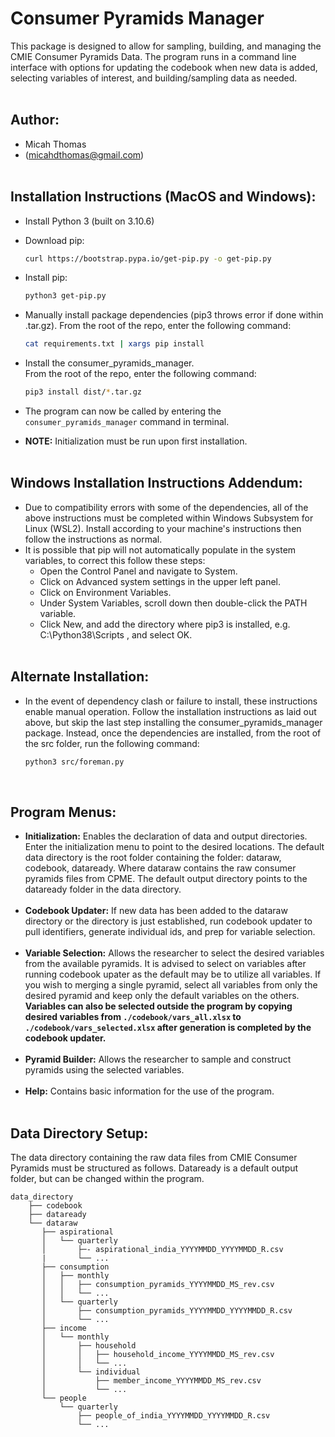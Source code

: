 # Consumer Pyramids Manager
This package is designed to allow for sampling, building, and managing the CMIE Consumer Pyramids Data. The program runs in a command line interface with options for updating the codebook when new data is added, selecting variables of interest, and building/sampling data as needed.
<br/><br/>

## Author:
- Micah Thomas
- (micahdthomas@gmail.com)
<br/><br/>

## Installation Instructions (MacOS and Windows):
- Install Python 3 (built on 3.10.6)
- Download pip:
    ```bash
    curl https://bootstrap.pypa.io/get-pip.py -o get-pip.py
    ```
- Install pip:
    ```bash
    python3 get-pip.py
    ```
- Manually install package dependencies (pip3 throws error if done within .tar.gz). From the root of the repo, enter the following command:
    ```bash
    cat requirements.txt | xargs pip install
    ```
- Install the consumer_pyramids_manager.<br/> From the root of the repo, enter the following command:
    ```bash
    pip3 install dist/*.tar.gz
    ```
- The program can now be called by entering the  ```consumer_pyramids_manager``` command in terminal.

- **NOTE:** Initialization must be run upon first installation.
<br/><br/>

## Windows Installation Instructions Addendum:
- Due to compatibility errors with some of the dependencies, all of the above instructions must be completed within Windows Subsystem for Linux (WSL2). Install according to your machine's instructions then follow the instructions as normal. 
- It is possible that pip will not automatically populate in the system variables, to correct this follow these steps:
    - Open the Control Panel and navigate to System.
    - Click on Advanced system settings in the upper left panel.
    - Click on Environment Variables.
    - Under System Variables, scroll down then double-click the PATH variable.
    - Click New, and add the directory where pip3 is installed, e.g. C:\Python38\Scripts , and select OK. 
    <br/><br/>

## Alternate Installation:
- In the event of dependency clash or failure to install, these instructions enable manual operation. Follow the installation instructions as laid out above, but skip the last step installing the consumer_pyramids_manager package. Instead, once the dependencies are installed, from the root of the src folder, run the following command:
    ```bash
    python3 src/foreman.py
    ```
<br/>


## Program Menus:
- **Initialization:** Enables the declaration of data and output directories. Enter the initialization menu to point to the desired locations. The default data directory is the root folder containing the folder: dataraw, codebook, dataready. Where dataraw contains the raw consumer pyramids files from CPME. The default output directory points to the dataready folder in the data directory.<br/><br/>
- **Codebook Updater:** If new data has been added to the dataraw directory or the directory is just established, run codebook updater to pull identifiers, generate individual ids, and prep for variable selection.<br/><br/>
- **Variable Selection:** Allows the researcher to select the desired variables from the available pyramids. It is advised to select on variables after running codebook upater as the default may be to utilize all variables. If you wish to merging a single pyramid, select all variables from only the desired pyramid and keep only the default variables on the others. **Variables can also be selected outside the program by copying desired variables from ```./codebook/vars_all.xlsx``` to ```./codebook/vars_selected.xlsx``` after generation is completed by the codebook updater.**<br/><br/>
- **Pyramid Builder:** Allows the researcher to sample and construct pyramids using the selected variables.<br/><br/>
- **Help:** Contains basic information for the use of the program.
<br/><br/>

## Data Directory Setup:
The data directory containing the raw data files from CMIE Consumer Pyramids must be structured as follows. Dataready is a default output folder, but can be changed within the program. 

    data_directory 
        ├── codebook  
        ├── dataready  
        └── dataraw  
           ├── aspirational
           │   └── quarterly
           │       ├─- aspirational_india_YYYYMMDD_YYYYMMDD_R.csv
           |       └── ...
           ├── consumption
           │   ├── monthly
           │   │   ├── consumption_pyramids_YYYYMMDD_MS_rev.csv
           │   │   └── ...
           │   └── quarterly
           │       ├── consumption_pyramids_YYYYMMDD_YYYYMMDD_R.csv
           │       └── ...
           ├── income
           │   └── monthly
           │       ├── household
           │       │   ├── household_income_YYYYMMDD_MS_rev.csv
           │       │   └── ...
           │       └── individual
           │           ├── member_income_YYYYMMDD_MS_rev.csv
           │           └── ...
           └── people
               └── quarterly
                   ├── people_of_india_YYYYMMDD_YYYYMMDD_R.csv
                   └── ...

